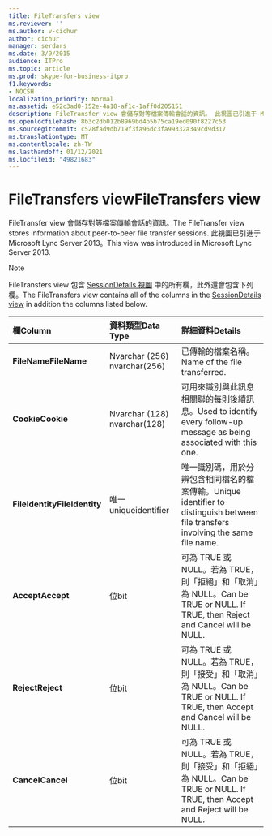 ```yaml
---
title: FileTransfers view
ms.reviewer: ''
ms.author: v-cichur
author: cichur
manager: serdars
ms.date: 3/9/2015
audience: ITPro
ms.topic: article
ms.prod: skype-for-business-itpro
f1.keywords:
- NOCSH
localization_priority: Normal
ms.assetid: e52c3ad0-152e-4a18-af1c-1aff0d205151
description: FileTransfer view 會儲存對等檔案傳輸會話的資訊。 此視圖已引進于 Microsoft Lync Server 2013。
ms.openlocfilehash: 8b3c2db012b8969bd4b5b75ca19ed090f8227c53
ms.sourcegitcommit: c528fad9db719f3fa96dc3fa99332a349cd9d317
ms.translationtype: MT
ms.contentlocale: zh-TW
ms.lasthandoff: 01/12/2021
ms.locfileid: "49821683"
---
```

# <a name="filetransfers-view"></a><span data-ttu-id="1066c-104">FileTransfers view</span><span class="sxs-lookup"><span data-stu-id="1066c-104">FileTransfers view</span></span>
 
<span data-ttu-id="1066c-105">FileTransfer view 會儲存對等檔案傳輸會話的資訊。</span><span class="sxs-lookup"><span data-stu-id="1066c-105">The FileTransfer view stores information about peer-to-peer file transfer sessions.</span></span> <span data-ttu-id="1066c-106">此視圖已引進于 Microsoft Lync Server 2013。</span><span class="sxs-lookup"><span data-stu-id="1066c-106">This view was introduced in Microsoft Lync Server 2013.</span></span>
  
> [!NOTE]
> <span data-ttu-id="1066c-107">FileTransfers view 包含 [SessionDetails 視圖](sessiondetails-0.md) 中的所有欄，此外還會包含下列欄。</span><span class="sxs-lookup"><span data-stu-id="1066c-107">The FileTransfers view contains all of the columns in the [SessionDetails view](sessiondetails-0.md) in addition the columns listed below.</span></span>
  
|<span data-ttu-id="1066c-108">**欄**</span><span class="sxs-lookup"><span data-stu-id="1066c-108">**Column**</span></span>|<span data-ttu-id="1066c-109">**資料類型**</span><span class="sxs-lookup"><span data-stu-id="1066c-109">**Data Type**</span></span>|<span data-ttu-id="1066c-110">**詳細資料**</span><span class="sxs-lookup"><span data-stu-id="1066c-110">**Details**</span></span>|
|:-----|:-----|:-----|
|<span data-ttu-id="1066c-111">**FileName**</span><span class="sxs-lookup"><span data-stu-id="1066c-111">**FileName**</span></span> <br/> |<span data-ttu-id="1066c-112">Nvarchar (256) </span><span class="sxs-lookup"><span data-stu-id="1066c-112">nvarchar(256)</span></span>  <br/> |<span data-ttu-id="1066c-113">已傳輸的檔案名稱。</span><span class="sxs-lookup"><span data-stu-id="1066c-113">Name of the file transferred.</span></span>  <br/> |
|<span data-ttu-id="1066c-114">**Cookie**</span><span class="sxs-lookup"><span data-stu-id="1066c-114">**Cookie**</span></span> <br/> |<span data-ttu-id="1066c-115">Nvarchar (128) </span><span class="sxs-lookup"><span data-stu-id="1066c-115">nvarchar(128)</span></span>  <br/> |<span data-ttu-id="1066c-116">可用來識別與此訊息相關聯的每則後續訊息。</span><span class="sxs-lookup"><span data-stu-id="1066c-116">Used to identify every follow-up message as being associated with this one.</span></span>  <br/> |
|<span data-ttu-id="1066c-117">**FileIdentity**</span><span class="sxs-lookup"><span data-stu-id="1066c-117">**FileIdentity**</span></span> <br/> |<span data-ttu-id="1066c-118">唯一</span><span class="sxs-lookup"><span data-stu-id="1066c-118">uniqueidentifier</span></span>  <br/> |<span data-ttu-id="1066c-119">唯一識別碼，用於分辨包含相同檔名的檔案傳輸。</span><span class="sxs-lookup"><span data-stu-id="1066c-119">Unique identifier to distinguish between file transfers involving the same file name.</span></span>  <br/> |
|<span data-ttu-id="1066c-120">**Accept**</span><span class="sxs-lookup"><span data-stu-id="1066c-120">**Accept**</span></span> <br/> |<span data-ttu-id="1066c-121">位</span><span class="sxs-lookup"><span data-stu-id="1066c-121">bit</span></span>  <br/> |<span data-ttu-id="1066c-p103">可為 TRUE 或 NULL。若為 TRUE，則「拒絕」和「取消」為 NULL。</span><span class="sxs-lookup"><span data-stu-id="1066c-p103">Can be TRUE or NULL. If TRUE, then Reject and Cancel will be NULL.</span></span>  <br/> |
|<span data-ttu-id="1066c-124">**Reject**</span><span class="sxs-lookup"><span data-stu-id="1066c-124">**Reject**</span></span> <br/> |<span data-ttu-id="1066c-125">位</span><span class="sxs-lookup"><span data-stu-id="1066c-125">bit</span></span>  <br/> |<span data-ttu-id="1066c-p104">可為 TRUE 或 NULL。若為 TRUE，則「接受」和「取消」為 NULL。</span><span class="sxs-lookup"><span data-stu-id="1066c-p104">Can be TRUE or NULL. If TRUE, then Accept and Cancel will be NULL.</span></span>  <br/> |
|<span data-ttu-id="1066c-128">**Cancel**</span><span class="sxs-lookup"><span data-stu-id="1066c-128">**Cancel**</span></span> <br/> |<span data-ttu-id="1066c-129">位</span><span class="sxs-lookup"><span data-stu-id="1066c-129">bit</span></span>  <br/> |<span data-ttu-id="1066c-p105">可為 TRUE 或 NULL。若為 TRUE，則「接受」和「拒絕」為 NULL。</span><span class="sxs-lookup"><span data-stu-id="1066c-p105">Can be TRUE or NULL. If TRUE, then Accept and Reject will be NULL.</span></span>  <br/> |
   


